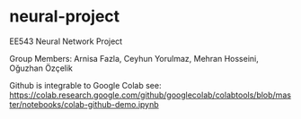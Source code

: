 # neural-project
EE543 Neural Network Project

Group Members:
Arnisa Fazla, Ceyhun Yorulmaz, Mehran Hosseini, Oğuzhan Özçelik

Github is integrable to Google Colab see: https://colab.research.google.com/github/googlecolab/colabtools/blob/master/notebooks/colab-github-demo.ipynb
